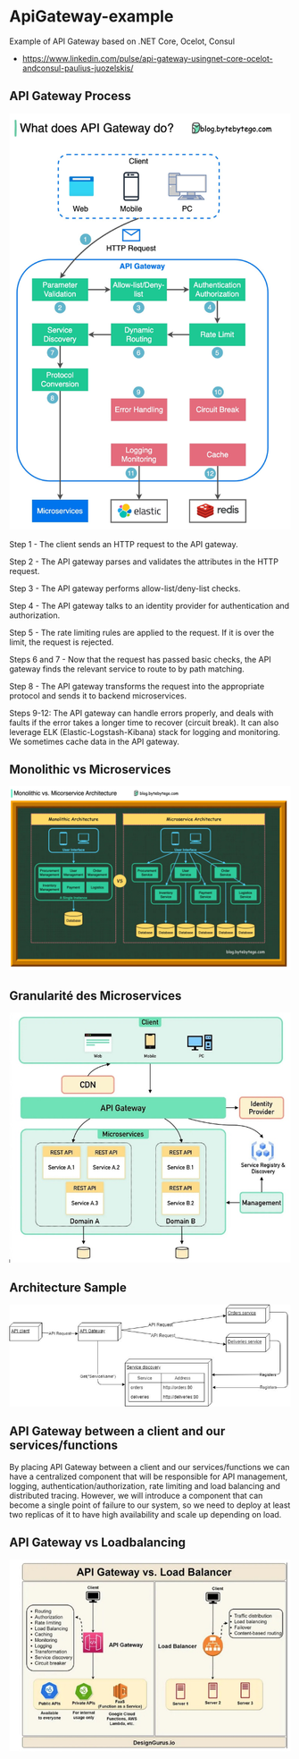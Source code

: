# ApiGateway-example
Example of API Gateway based on .NET Core, Ocelot, Consul

- https://www.linkedin.com/pulse/api-gateway-usingnet-core-ocelot-andconsul-paulius-juozelskis/


## API  Gateway  Process

![API  Gateway  Process](https://github.com/sanogotech/ApiGateway-example/blob/master/images/ApiGatewayProcess.jpg)


Step 1 - The client sends an HTTP request to the API gateway.


Step 2 - The API gateway parses and validates the attributes in the HTTP request.


Step 3 - The API gateway performs allow-list/deny-list checks.


Step 4 - The API gateway talks to an identity provider for authentication and authorization.


Step 5 - The rate limiting rules are applied to the request. If it is over the limit, the request is rejected.


Steps 6 and 7 - Now that the request has passed basic checks, the API gateway finds the relevant service to route to by path matching.


Step 8 - The API gateway transforms the request into the appropriate protocol and sends it to backend microservices.


Steps 9-12: The API gateway can handle errors properly, and deals with faults if the error takes a longer time to recover (circuit break). It can also leverage ELK (Elastic-Logstash-Kibana) stack for logging and monitoring. We sometimes cache data in the API gateway.



##  Monolithic vs Microservices

![ Monolithic vs Microservices  ](https://github.com/sanogotech/ApiGateway-example/blob/master/images/monolithicvsmicroservice.jpg)


##  Granularité des Microservices

![ Domaine microservice ](https://github.com/sanogotech/ApiGateway-example/blob/master/images/MicroServiceArchiDomaineDB.jpg)

## Architecture  Sample

![  Api Gateway](https://github.com/sanogotech/ApiGateway-example/blob/master/images/apigatewaysample.jpg)



## API Gateway between a client and our services/functions

By placing API Gateway between a client and our services/functions we can have a centralized component that will be responsible for API management, logging, authentication/authorization, rate limiting and load balancing and distributed tracing. However, we will introduce a component that can become a single point of failure to our system, so we need to deploy at least two replicas of it to have high availability and scale up depending on load.

##  API  Gateway vs Loadbalancing

![ API Gateway vs Loadbalancing](https://github.com/sanogotech/ApiGateway-example/blob/master/images/apigatewayvsloadbalancer.jpg)
